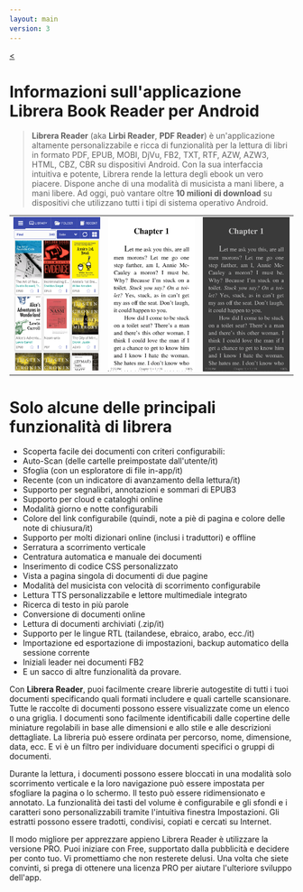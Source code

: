 ```yaml
---
layout: main
version: 3
---
```

[<](/wiki/it)

# Informazioni sull&#39;applicazione Librera Book Reader per Android

> __Librera Reader__ (aka __Lirbi Reader__, __PDF Reader__) è un&#39;applicazione altamente personalizzabile e ricca di funzionalità
per la lettura di libri in formato PDF, EPUB, MOBI, DjVu, FB2, TXT, RTF, AZW, AZW3, HTML, CBZ, CBR su dispositivi Android.
Con la sua interfaccia intuitiva e potente, Librera rende la lettura degli ebook un vero piacere.
Dispone anche di una modalità di musicista a mani libere, a mani libere.
Ad oggi, può vantare oltre __10 milioni di download__ su dispositivi che utilizzano tutti i tipi di sistema operativo Android.

||||
|-|-|-|
|![](1.png)|![](2.png)|![](3.png)|

# Solo alcune delle principali funzionalità di librera

* Scoperta facile dei documenti con criteri configurabili:
* Auto-Scan (delle cartelle preimpostate dall&#39;utente/it)
* Sfoglia (con un esploratore di file in-app/it)
* Recente (con un indicatore di avanzamento della lettura/it)
* Supporto per segnalibri, annotazioni e sommari di EPUB3
* Supporto per cloud e cataloghi online
* Modalità giorno e notte configurabili
* Colore del link configurabile (quindi, note a piè di pagina e colore delle note di chiusura/it)
* Supporto per molti dizionari online (inclusi i traduttori) e offline
* Serratura a scorrimento verticale
* Centratura automatica e manuale dei documenti
* Inserimento di codice CSS personalizzato
* Vista a pagina singola di documenti di due pagine
* Modalità del musicista con velocità di scorrimento configurabile
* Lettura TTS personalizzabile e lettore multimediale integrato
* Ricerca di testo in più parole
* Conversione di documenti online
* Lettura di documenti archiviati (.zip/it)
* Supporto per le lingue RTL (tailandese, ebraico, arabo, ecc./it)
* Importazione ed esportazione di impostazioni, backup automatico della sessione corrente
* Iniziali leader nei documenti FB2
* E un sacco di altre funzionalità da provare.


Con __Librera Reader__, puoi facilmente creare librerie autogestite di tutti i tuoi documenti specificando quali formati includere e quali cartelle scansionare. Tutte le raccolte di documenti possono essere visualizzate come un elenco o una griglia. I documenti sono facilmente identificabili dalle copertine delle miniature regolabili in base alle dimensioni e allo stile e alle descrizioni dettagliate. La libreria può essere ordinata per percorso, nome, dimensione, data, ecc. E vi è un filtro per individuare documenti specifici o gruppi di documenti.

Durante la lettura, i documenti possono essere bloccati in una modalità solo scorrimento verticale e la loro navigazione può essere impostata per sfogliare la pagina o lo schermo. Il testo può essere ridimensionato e annotato. La funzionalità dei tasti del volume è configurabile e gli sfondi e i caratteri sono personalizzabili tramite l&#39;intuitiva finestra Impostazioni. Gli estratti possono essere tradotti, condivisi, copiati e cercati su Internet.

Il modo migliore per apprezzare appieno Librera Reader è utilizzare la versione PRO. Puoi iniziare con Free, supportato dalla pubblicità e decidere per conto tuo. Vi promettiamo che non resterete delusi. Una volta che siete convinti, si prega di ottenere una licenza PRO per aiutare l&#39;ulteriore sviluppo dell&#39;app.
